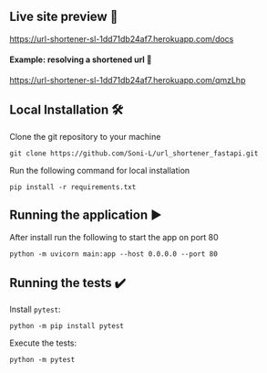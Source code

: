 ## Live site preview :rocket:
https://url-shortener-sl-1dd71db24af7.herokuapp.com/docs

#### Example: resolving a shortened url :gift:
https://url-shortener-sl-1dd71db24af7.herokuapp.com/qmzLhp

## Local Installation 🛠
Clone the git repository to your machine

```
git clone https://github.com/Soni-L/url_shortener_fastapi.git
```

Run the following command for local installation

```
pip install -r requirements.txt
```

## Running the application &#9654;
After install run the following to start the app on port 80

```
python -m uvicorn main:app --host 0.0.0.0 --port 80
```

## Running the tests ✔️
Install `pytest`:

```
python -m pip install pytest
```

Execute the tests:

```
python -m pytest
```